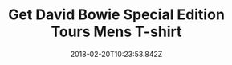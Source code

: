 ---
campaign-uuid: "c-fe266e5f-53a4-44d6-9c64-c63aeceb8c8a"
type: "Preview"
category: "Fashion"
date: "2018-02-20T10:23:53.842Z"
end-date: "2018-05-31T23:59:00.000Z"
disable-form: false
is_promoted: false
has_entry_page: false
title: "Get David Bowie Special Edition Tours Mens T-shirt"
competition-description: "From the special edition range 'Tours that Rocked the World'…\
  \ here comes the official and unique David Bowie’s 1978 World Tour T-shirt. \r\n\
  Available in different sizes, this classic design in black tones with David Bowie’\
  s '1978 World Tour' logo motif printed, will make you stand out. \r\n<p>Be the biggest\
  \ Ziggy Stardust fan with this special edition. Buy it now!</p>"
banner-img: "https://assets.expresslyapp.com/asset-2fdc3697-73a1-4531-9374-f944b568e4ec.jpg"
logo-left-href: "https://nmemerch.com/collections/best-selling/products/ttrtw-david-bowie-mens-t-shirt?variant=39824012549"
logo-left-image: "nmemerch-logo.jpg"
logo-left-title: "NME Merch"
has-winner: false
---